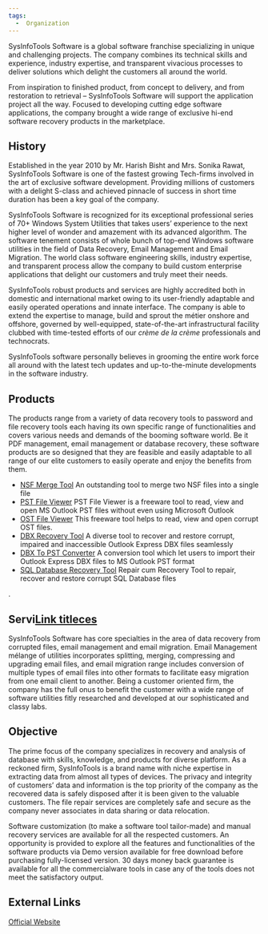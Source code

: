 ```yaml
---
tags:
  -  Organization  
---
```

SysInfoTools Software is a global software franchise specializing in
unique and challenging projects. The company combines its technical
skills and experience, industry expertise, and transparent vivacious
processes to deliver solutions which delight the customers all around
the world.

From inspiration to finished product, from concept to delivery, and from
restoration to retrieval – SysInfoTools Software will support the
application project all the way. Focused to developing cutting edge
software applications, the company brought a wide range of exclusive
hi-end software recovery products in the marketplace.

## History

Established in the year 2010 by Mr. Harish Bisht and Mrs. Sonika Rawat,
SysInfoTools Software is one of the fastest growing Tech-firms involved
in the art of exclusive software development. Providing millions of
customers with a delight S-class and achieved pinnacle of success in
short time duration has been a key goal of the company.

SysInfoTools Software is recognized for its exceptional professional
series of 70+ Windows System Utilities that takes users’ experience to
the next higher level of wonder and amazement with its advanced
algorithm. The software tenement consists of whole bunch of top-end
Windows software utilities in the field of Data Recovery, Email
Management and Email Migration. The world class software engineering
skills, industry expertise, and transparent process allow the company to
build custom enterprise applications that delight our customers and
truly meet their needs.

SysInfoTools robust products and services are highly accredited both in
domestic and international market owing to its user-friendly adaptable
and easily operated operations and innate interface. The company is able
to extend the expertise to manage, build and sprout the métier onshore
and offshore, governed by well-equipped, state-of-the-art
infrastructural facility clubbed with time-tested efforts of our *crème
de la crème* professionals and technocrats.

SysInfoTools software personally believes in grooming the entire work
force all around with the latest tech updates and up-to-the-minute
developments in the software industry.

## Products

The products range from a variety of data recovery tools to password and
file recovery tools each having its own specific range of
functionalities and covers various needs and demands of the booming
software world. Be it PDF management, email management or database
recovery, these software products are so designed that they are feasible
and easily adaptable to all range of our elite customers to easily
operate and enjoy the benefits from them.

- [NSF Merge Tool](http://forensicswiki.org/wiki/NSF_Merge_Tool) An
  outstanding tool to merge two NSF files into a single file
- [PST File Viewer](http://forensicswiki.org/wiki/Pst_file_viewer) PST
  File Viewer is a freeware tool to read, view and open MS Outlook PST
  files without even using Microsoft Outlook
- [OST File Viewer](http://forensicswiki.org/wiki/OST_File_Viewer) This
  freeware tool helps to read, view and open corrupt OST files.
- [DBX Recovery Tool](http://forensicswiki.org/wiki/DBX_Recovery_Tool) A
  diverse tool to recover and restore corrupt, impaired and inaccessible
  Outlook Express DBX files seamlessly
- [DBX To PST
  Converter](http://forensicswiki.org/wiki/DBX_To_PST_Converter) A
  conversion tool which let users to import their Outlook Express DBX
  files to MS Outlook PST format
- [SQL Database Recovery
  Tool](http://forensicswiki.org/wiki/SQL_Database_Recovery_Tool) Repair
  cum Recovery Tool to repair, recover and restore corrupt SQL Database
  files

.

## Servi[Link titleces](link_title.md)

SysInfoTools Software has core specialties in the area of data recovery
from corrupted files, email management and email migration. Email
Management mélange of utilities incorporates splitting, merging,
compressing and upgrading email files, and email migration range
includes conversion of multiple types of email files into other formats
to facilitate easy migration from one email client to another. Being a
customer oriented firm, the company has the full onus to benefit the
customer with a wide range of software utilities fitly researched and
developed at our sophisticated and classy labs.

## Objective

The prime focus of the company specializes in recovery and analysis of
database with skills, knowledge, and products for diverse platform. As a
reckoned firm, SysInfoTools is a brand name with niche expertise in
extracting data from almost all types of devices. The privacy and
integrity of customers’ data and information is the top priority of the
company as the recovered data is safely disposed after it is been given
to the valuable customers. The file repair services are completely safe
and secure as the company never associates in data sharing or data
relocation.

Software customization (to make a software tool tailor-made) and manual
recovery services are available for all the respected customers. An
opportunity is provided to explore all the features and functionalities
of the software products via Demo version available for free download
before purchasing fully-licensed version. 30 days money back guarantee
is available for all the commercialware tools in case any of the tools
does not meet the satisfactory output.

## External Links

[Official Website](http://www.sysinfotools.com/)

